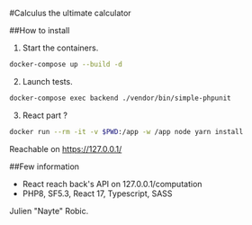 #Calculus the ultimate calculator

##How to install
1. Start the containers.
```bash
docker-compose up --build -d
```
2. Launch tests.
```bash
docker-compose exec backend ./vendor/bin/simple-phpunit
```
3. React part ?
```bash
docker run --rm -it -v $PWD:/app -w /app node yarn install
```

Reachable on https://127.0.0.1/

##Few information
* React reach back's API on 127.0.0.1/computation
* PHP8, SF5.3, React 17, Typescript, SASS

Julien "Nayte" Robic.